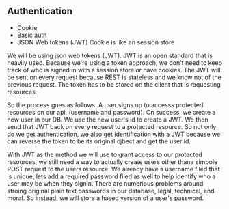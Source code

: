 ## Authentication
- Cookie
- Basic auth
- JSON Web tokens (JWT)
Cookie is like an session store

We will be using json web tokens (JWT). JWT is an open standard that is heavily used. Because we're using a token approach,
we don't need to keep track of who is signed in with a session store or have cookies. The JWT will be sent on every request
because REST is stateless and we know not of the previous request. The token has to be stored on the client that is requesting resources

So the process goes as follows. A user signs up to accesss protected resources on our api, (username and password). On success, we create a new user in our DB.
We use the new user's id to create a JWT. We then send that JWT back on every request to a protected resource. So not only do we get authentication, we also get identification with a JWT because we can reverse the token to be its original ojbect and get the user id.

With JWT as the method we will use to grant access to our protected resources, we still need a way to actually create users other thana simpole POST request to the users resource. We already have a username filed that is unique, lets add a required password filed as well to help identify who a user may be when they signin. There are numerious problems around stroing original plain text passwords in our database, legal, technical, and moral. So instead, we will store a hased version of a user's password.
